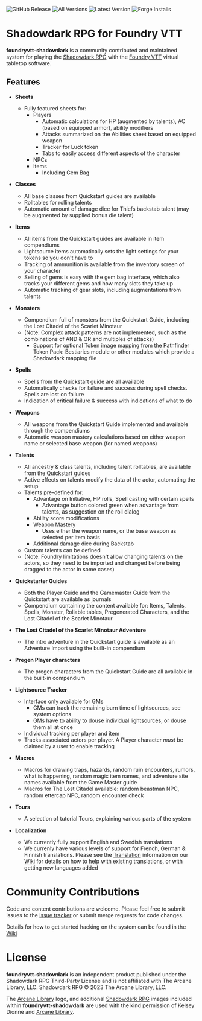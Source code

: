 ![GitHub Release](https://img.shields.io/github/release-date/Muttley/foundryvtt-shadowdark)
![All Versions](https://img.shields.io/github/downloads/Muttley/foundryvtt-shadowdark/total)
![Latest Version](https://img.shields.io/github/downloads/Muttley/foundryvtt-shadowdark/latest/total)
![Forge Installs](https://img.shields.io/badge/dynamic/json?label=Forge%20Installs&query=package.installs&suffix=%25&url=https%3A%2F%2Fforge-vtt.com%2Fapi%2Fbazaar%2Fpackage%2Fshadowdark)

# Shadowdark RPG for Foundry VTT

**foundryvtt-shadowdark** is a community contributed and maintained system for playing the [Shadowdark RPG][1] with the [Foundry VTT][2] virtual tabletop software.

## Features
- **Sheets**
  - Fully featured sheets for:
    - Players
      - Automatic calculations for HP (augmented by talents), AC (based on equipped armor), ability modifiers
      - Attacks summarized on the Abilities sheet based on equipped weapon
      - Tracker for Luck token
      - Tabs to easily access different aspects of the character
    - NPCs
    - Items
      - Including Gem Bag

- **Classes**
  - All base classes from Quickstart guides are available
  - Rolltables for rolling talents
  - Automatic amount of damage dice for Thiefs backstab talent (may be augmented by supplied bonus die talent)

- **Items**
  - All items from the Quickstart guides are available in item compendiums
  - Lightsource items automatically sets the light settings for your tokens so you don't have to
  - Tracking of ammunition is available from the inventory screen of your character
  - Selling of gems is easy with the gem bag interface, which also tracks your different gems and how many slots they take up
  - Automatic tracking of gear slots, including augmentations from talents

- **Monsters**
  - Compendium full of monsters from the Quickstart Guide, including the Lost Citadel of the Scarlet Minotaur
  - (Note: Complex attack patterns are not implemented, such as the combinations of AND & OR and multiples of attacks)
	- Support for optional Token image mapping from the Pathfinder Token Pack: Bestiaries module or other modules which provide a Shadowdark mapping file

- **Spells**
  - Spells from the Quickstart guide are all available
  - Automatically checks for failure and success during spell checks. Spells are lost on failure
  - Indication of critical failure & success with indications of what to do

- **Weapons**
  - All weapons from the Quickstart Guide implemented and available through the compendiums
  - Automatic weapon mastery calculations based on either weapon name or selected base weapon (for named weapons)

- **Talents**
  - All ancestry & class talents, including talent rolltables, are available from the Quickstart guides
  - Active effects on talents modify the data of the actor, automating the setup
  - Talents pre-defined for:
    - Advantage on Initiative, HP rolls, Spell casting with certain spells
      - Advantage button colored green when advantage from talents, as suggestion on the roll dialog
    - Ability score modifications
    - Weapon Mastery
      - Uses either the weapon name, or the base weapon as selected per item basis
    - Additional damage dice during Backstab
  - Custom talents can be defined
  - (Note: Foundry limitations doesn't allow changing talents on the actors, so they need to be imported and changed before being dragged to the actor in some cases)


- **Quickstarter Guides**
  - Both the Player Guide and the Gamemaster Guide from the Quickstart are available as journals
  - Compendium containing the content available for: Items, Talents, Spells, Monster, Rollable tables, Pregenerated Characters, and the Lost Citadel of the Scarlet Minotaur


- **The Lost Citadel of the Scarlet Minotaur Adventure**
  - The intro adventure in the Quickstart guide is available as an Adventure Import using the built-in compendium

- **Pregen Player characters**
  - The pregen characters from the Quickstart Guide are all available in the built-in compendium

- **Lightsource Tracker**
  - Interface only available for GMs
    - GMs can track the remaining burn time of lightsources, see system options
    - GMs have to ability to douse individual lightsources, or douse them all at once
  - Individual tracking per player and item
  - Tracks associated actors per player. A Player character *must* be claimed by a user to enable tracking

- **Macros**
  - Macros for drawing traps, hazards, random ruin encounters, rumors, what is happening, random magic item names, and adventure site names available from the Game Master guide
  - Macros for The Lost Citadel available: random beastman NPC, random ettercap NPC, random encounter check

- **Tours**
	- A selection of tutorial Tours, explaining various parts of the system

- **Localization**
  - We currently fully support English and Swedish translations
  - We currenly have various levels of support for French, German & Finnish translations.  Please see the [Translation][5] information on our [Wiki][4] for details on how to help with existing translations, or with getting new languages added

# Community Contributions

Code and content contributions are welcome. Please feel free to submit issues to the [issue tracker](https://github.com/Muttley/foundryvtt-shadowdark/issues) or submit merge requests for code changes.

Details for how to get started hacking on the system can be found in the [Wiki](https://github.com/Muttley/foundryvtt-shadowdark/wiki)

# License

**foundryvtt-shadowdark** is an independent product published under the Shadowdark RPG Third-Party License and is not affiliated with The Arcane Library, LLC. Shadowdark RPG © 2023 The Arcane Library, LLC.

The [Arcane Library][1] logo, and additional [Shadowdark RPG][1] images included within **foundryvtt-shadowdark** are used with the kind permission of Kelsey Dionne and [Arcane Library][1].

[1]: https://www.thearcanelibrary.com
[2]: https://www.thearcanelibrary.com/pages/shadowdark
[3]: https://foundryvtt.com
[4]: https://github.com/Muttley/foundryvtt-shadowdark/wiki/
[5]: https://github.com/Muttley/foundryvtt-shadowdark/wiki/Other-ways-to-contribute#translation
